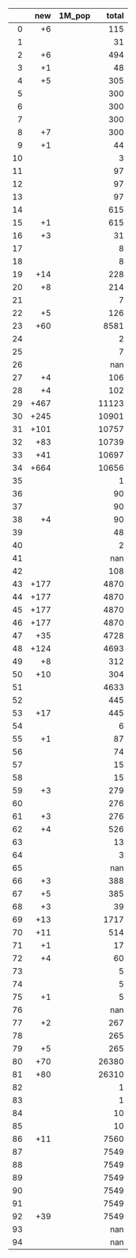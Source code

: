 |    |   new | 1M_pop   |   total |
|---:|------:|:---------|--------:|
|  0 |    +6 |          |     115 |
|  1 |       |          |      31 |
|  2 |    +6 |          |     494 |
|  3 |    +1 |          |      48 |
|  4 |    +5 |          |     305 |
|  5 |       |          |     300 |
|  6 |       |          |     300 |
|  7 |       |          |     300 |
|  8 |    +7 |          |     300 |
|  9 |    +1 |          |      44 |
| 10 |       |          |       3 |
| 11 |       |          |      97 |
| 12 |       |          |      97 |
| 13 |       |          |      97 |
| 14 |       |          |     615 |
| 15 |    +1 |          |     615 |
| 16 |    +3 |          |      31 |
| 17 |       |          |       8 |
| 18 |       |          |       8 |
| 19 |   +14 |          |     228 |
| 20 |    +8 |          |     214 |
| 21 |       |          |       7 |
| 22 |    +5 |          |     126 |
| 23 |   +60 |          |    8581 |
| 24 |       |          |       2 |
| 25 |       |          |       7 |
| 26 |       |          |     nan |
| 27 |    +4 |          |     106 |
| 28 |    +4 |          |     102 |
| 29 |  +467 |          |   11123 |
| 30 |  +245 |          |   10901 |
| 31 |  +101 |          |   10757 |
| 32 |   +83 |          |   10739 |
| 33 |   +41 |          |   10697 |
| 34 |  +664 |          |   10656 |
| 35 |       |          |       1 |
| 36 |       |          |      90 |
| 37 |       |          |      90 |
| 38 |    +4 |          |      90 |
| 39 |       |          |      48 |
| 40 |       |          |       2 |
| 41 |       |          |     nan |
| 42 |       |          |     108 |
| 43 |  +177 |          |    4870 |
| 44 |  +177 |          |    4870 |
| 45 |  +177 |          |    4870 |
| 46 |  +177 |          |    4870 |
| 47 |   +35 |          |    4728 |
| 48 |  +124 |          |    4693 |
| 49 |    +8 |          |     312 |
| 50 |   +10 |          |     304 |
| 51 |       |          |    4633 |
| 52 |       |          |     445 |
| 53 |   +17 |          |     445 |
| 54 |       |          |       6 |
| 55 |    +1 |          |      87 |
| 56 |       |          |      74 |
| 57 |       |          |      15 |
| 58 |       |          |      15 |
| 59 |    +3 |          |     279 |
| 60 |       |          |     276 |
| 61 |    +3 |          |     276 |
| 62 |    +4 |          |     526 |
| 63 |       |          |      13 |
| 64 |       |          |       3 |
| 65 |       |          |     nan |
| 66 |    +3 |          |     388 |
| 67 |    +5 |          |     385 |
| 68 |    +3 |          |      39 |
| 69 |   +13 |          |    1717 |
| 70 |   +11 |          |     514 |
| 71 |    +1 |          |      17 |
| 72 |    +4 |          |      60 |
| 73 |       |          |       5 |
| 74 |       |          |       5 |
| 75 |    +1 |          |       5 |
| 76 |       |          |     nan |
| 77 |    +2 |          |     267 |
| 78 |       |          |     265 |
| 79 |    +5 |          |     265 |
| 80 |   +70 |          |   26380 |
| 81 |   +80 |          |   26310 |
| 82 |       |          |       1 |
| 83 |       |          |       1 |
| 84 |       |          |      10 |
| 85 |       |          |      10 |
| 86 |   +11 |          |    7560 |
| 87 |       |          |    7549 |
| 88 |       |          |    7549 |
| 89 |       |          |    7549 |
| 90 |       |          |    7549 |
| 91 |       |          |    7549 |
| 92 |   +39 |          |    7549 |
| 93 |       |          |     nan |
| 94 |       |          |     nan |